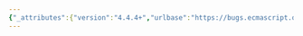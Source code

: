 ```yaml
---
{"_attributes":{"version":"4.4.4+","urlbase":"https://bugs.ecmascript.org/","maintainer":"dherman@mozilla.com"},"bug":{"bug_id":690,"creation_ts":"2012-10-02 00:21:00 -0700","short_desc":"11.2.4: upright \"env\"","delta_ts":"2012-10-26 15:34:09 -0700","product":"Draft for 6th Edition","component":"editorial issue","version":"Rev 10: September 27, 2012 Draft","rep_platform":"All","op_sys":"All","bug_status":"RESOLVED","resolution":"FIXED","priority":"Normal","bug_severity":"minor","everconfirmed":true,"reporter":{"uid":"jmdyck","name":"Michael Dyck"},"assigned_to":{"uid":"allen","name":"Allen Wirfs-Brock"},"long_desc":[{"commentid":1809,"comment_count":0,"who":{"uid":"jmdyck","name":"Michael Dyck"},"bug_when":"2012-10-02 00:21:42 -0700","thetext":"In 11.2.4 \"The super Keyword\",\nunder \"Runtime Semantics: Evaluation\",\nrule 3 step 6 says:\n     Let propertyKey be the result of calling\n     the GetMethodName concrete method of env.\nwhere 'env' is in upright font.\n\nChange it to italic font."},{"commentid":2058,"comment_count":1,"who":{"uid":"allen","name":"Allen Wirfs-Brock"},"bug_when":"2012-10-25 16:07:08 -0700","thetext":"corrected in rev 11 editor's draft"},{"commentid":2106,"comment_count":2,"who":{"uid":"allen","name":"Allen Wirfs-Brock"},"bug_when":"2012-10-26 15:34:09 -0700","thetext":"in October 26, 2012 release draft"}]}}
---
```


